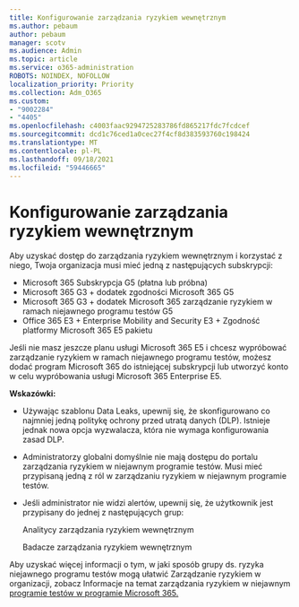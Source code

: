 ```yaml
---
title: Konfigurowanie zarządzania ryzykiem wewnętrznym
ms.author: pebaum
author: pebaum
manager: scotv
ms.audience: Admin
ms.topic: article
ms.service: o365-administration
ROBOTS: NOINDEX, NOFOLLOW
localization_priority: Priority
ms.collection: Adm_O365
ms.custom:
- "9002284"
- "4405"
ms.openlocfilehash: c4003faac9294725283786fd865217fdc7fcdcef
ms.sourcegitcommit: dcd1c76ced1a0cec27f4cf8d383593760c198424
ms.translationtype: MT
ms.contentlocale: pl-PL
ms.lasthandoff: 09/18/2021
ms.locfileid: "59446665"
---
```

# <a name="set-up-insider-risk-management"></a>Konfigurowanie zarządzania ryzykiem wewnętrznym

Aby uzyskać dostęp do zarządzania ryzykiem wewnętrznym i korzystać z niego, Twoja organizacja musi mieć jedną z następujących subskrypcji:

- Microsoft 365 Subskrypcja G5 (płatna lub próbna)
- Microsoft 365 G3 + dodatek zgodności Microsoft 365 G5
- Microsoft 365 G3 + dodatek Microsoft 365 zarządzanie ryzykiem w ramach niejawnego programu testów G5
- Office 365 E3 + Enterprise Mobility and Security E3 + Zgodność platformy Microsoft 365 E5 pakietu

Jeśli nie masz jeszcze planu usługi Microsoft 365 E5 i chcesz wypróbować zarządzanie ryzykiem w ramach niejawnego programu testów, możesz dodać program Microsoft 365 do istniejącej subskrypcji lub utworzyć konto w celu wypróbowania usługi Microsoft 365 Enterprise E5.

**Wskazówki:**

- Używając szablonu Data Leaks, upewnij się, że skonfigurowano co najmniej jedną politykę ochrony przed utratą danych (DLP). Istnieje jednak nowa opcja wyzwalacza, która nie wymaga konfigurowania zasad DLP.

- Administratorzy globalni domyślnie nie mają dostępu do portalu zarządzania ryzykiem w niejawnym programie testów. Musi mieć przypisaną jedną z ról w zarządzaniu ryzykiem w niejawnym programie testów.

- Jeśli administrator nie widzi alertów, upewnij się, że użytkownik jest przypisany do jednej z następujących grup:

    Analitycy zarządzania ryzykiem wewnętrznym

    Badacze zarządzania ryzykiem wewnętrznym

Aby uzyskać więcej informacji o tym, w jaki sposób grupy ds. ryzyka niejawnego programu testów mogą ułatwić Zarządzanie ryzykiem w organizacji, zobacz Informacje na temat zarządzania ryzykiem w niejawnym [programie testów w programie Microsoft 365.](https://docs.microsoft.com/microsoft-365/compliance/insider-risk-management)